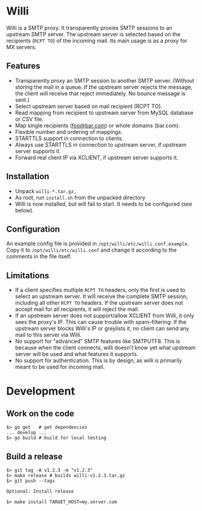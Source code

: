 # Willi

Willi is a SMTP proxy. It transparently proxies SMTP sessions to an upstream SMTP server. The upstream server is selected based on the recipients (`RCPT TO`) of the incoming mail. Its main usage is as a proxy for MX servers.

## Features

* Transparently proxy an SMTP session to another SMTP server. (Without storing the mail in a queue. If the upstream server rejects the message, the client will receive that reject immediately. No bounce message is sent.)
* Select upstream server based on mail recipient (RCPT TO).
* Read mapping from recipient to upstream server from MySQL database or CSV file.
* Map single recipients (foo@bar.com) or whole domains (bar.com).
* Flexible number and ordering of mappings.
* STARTTLS support in connection to clients.
* Always use STARTTLS in connection to upstream server, if upstream server supports it.
* Forward real client IP via XCLIENT, if upstream server supports it.

## Installation

* Unpack `willi-*.tar.gz,`
* As root, run `install.sh` from the unpacked directory
* Willi is now installed, but will fail to start. It needs to be configured (see below).

## Configuration

An example config file is provided in `/opt/willi/etc/willi.conf.example`. Copy it to `/opt/willi/etc/willi.conf` and change it according to the comments in the file itself.

## Limitations

* If a client specifies multiple `RCPT TO` headers, only the first is used to select an upstream server. It will receive the complete SMTP session, including all other `RCPT TO` headers. If the upstream server does not accept mail for all recipients, it will reject the mail.
* If an upstream server does not support/allow XCLIENT from Willi, it only sees the proxy's IP. This can cause trouble with spam-filtering: If the upstream server blocks Willi's IP or greylists it, no client can send any mail to this server via Willi.
* No support for "advanced" SMTP features like SMTPUTF8. This is because when the client connects, willi doesn't know yet what upstream server will be used and what features it supports.
* No support for authentication. This is by design, as willi is primarily meant to be used for incoming mail.

# Development

## Work on the code

```
$> go get   # get dependencies
... develop ...
$> go build # build for local testing
```

## Build a release

```
$> git tag -A v1.2.3 -m "v1.2.3"
$> make release # builds willi-v1.2.3.tar.gz
$> git push --tags

Optional: Install release

$> make install TARGET_HOST=my.server.com
```
